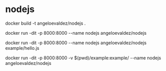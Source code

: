 # nodejs 

docker build -t angeloevaldez/nodejs . 

docker run -dit -p 8000:8000 --name nodejs angeloevaldez/nodejs 

docker run -dit -p 8000:8000 --name nodejs angeloevaldez/nodejs example/hello.js

docker run -dit -p 8000:8000 -v $(pwd)/example:example/ --name nodejs angeloevaldez/nodejs 
